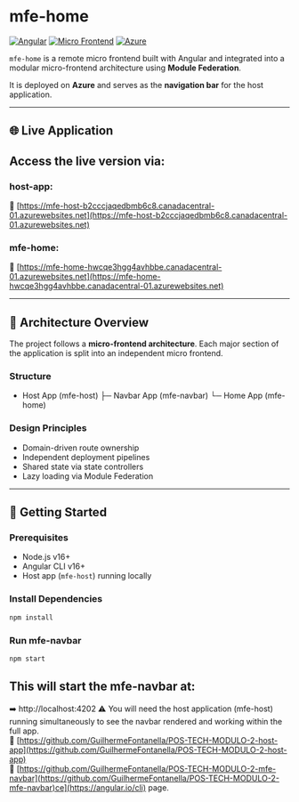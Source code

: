 # mfe-home

[![Angular](https://img.shields.io/badge/Angular-16+-dd0031?logo=angular)](https://angular.io/)
[![Micro Frontend](https://img.shields.io/badge/Micro--Frontend-Architecture-blue)]()
[![Azure](https://img.shields.io/badge/Hosted%20on-Azure-blue?logo=microsoft-azure)]()

`mfe-home` is a remote micro frontend built with Angular and integrated into a modular micro-frontend architecture using **Module Federation**.

It is deployed on **Azure** and serves as the **navigation bar** for the host application.

---

## 🌐 Live Application

## Access the live version via:
### host-app:
🔗 [https://mfe-host-b2cccjaqedbmb6c8.canadacentral-01.azurewebsites.net](https://mfe-host-b2cccjaqedbmb6c8.canadacentral-01.azurewebsites.net)

### mfe-home:
🔗 [https://mfe-home-hwcqe3hgg4avhbbe.canadacentral-01.azurewebsites.net](https://mfe-home-hwcqe3hgg4avhbbe.canadacentral-01.azurewebsites.net)

---

## 🧩 Architecture Overview

The project follows a **micro-frontend architecture**. Each major section of the application is split into an independent micro frontend.

### Structure

- Host App (mfe-host)
  ├─ Navbar App (mfe-navbar)
  └─ Home App (mfe-home)

### Design Principles

- Domain-driven route ownership
- Independent deployment pipelines
- Shared state via state controllers
- Lazy loading via Module Federation

---

## 🚀 Getting Started

### Prerequisites

- Node.js v16+
- Angular CLI v16+
- Host app (`mfe-host`) running locally

### Install Dependencies

```bash
npm install
````

### Run mfe-navbar
```bash
npm start
````
## This will start the mfe-navbar at:
➡️ http://localhost:4202
⚠️ You will need the host application (mfe-host) running simultaneously to see the navbar rendered and working within the full app.  
🔗 [https://github.com/GuilhermeFontanella/POS-TECH-MODULO-2-host-app](https://github.com/GuilhermeFontanella/POS-TECH-MODULO-2-host-app)  
🔗 [https://github.com/GuilhermeFontanella/POS-TECH-MODULO-2-mfe-navbar](https://github.com/GuilhermeFontanella/POS-TECH-MODULO-2-mfe-navbar)ce](https://angular.io/cli) page.
